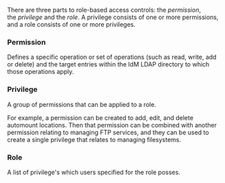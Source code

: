 
There are three parts to role-based access controls: the _permission_, the _privilege_ and the _role_. A privilege consists of one or more permissions, and a role consists of one or more privileges.


### Permission 

Defines a specific operation or set of operations (such as read, write, add or delete) and the target entries within the IdM LDAP directory to which those operations apply.

### Privilege

A group of permissions that can be applied to a role.  

For example, a permission can be created to add, edit, and delete automount locations. Then that permission can be combined with another permission relating to managing FTP services, and they can be used to create a single privilege that relates to managing filesystems.

### Role

A list of privilege's which users specified for the role posses.

